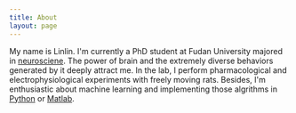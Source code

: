 ```yaml
---
title: About
layout: page
---
```

My name is Linlin. I'm currently a PhD student at Fudan University majored in [neurosciene](https://en.wikipedia.org/wiki/Neuroscience). The power of brain and the extremely diverse behaviors generated by it deeply attract me. In the lab, I perform pharmacological and electrophysiological experiments with freely moving rats. Besides, I'm enthusiastic about machine learning and implementing those algrithms in [Python](https://www.python.org/) or [Matlab](https://www.mathworks.com/).
